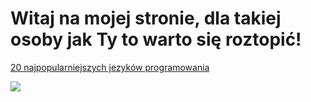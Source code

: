 # Witaj na mojej stronie, dla takiej osoby jak Ty to warto się roztopić!

[20 najpopularniejszych jezyków programowania](../jezyki_programowania)

![](https://images.emojiterra.com/google/android-12l/512px/2603.png) 